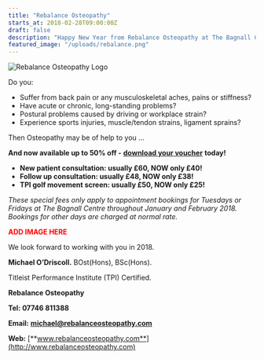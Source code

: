```yaml
---
title: "Rebalance Osteopathy"
starts_at: 2018-02-28T09:00:00Z
draft: false
description: "Happy New Year from Rebalance Osteopathy at The Bagnall Centre - Special New Year 2018 Offer!"
featured_image: "/uploads/rebalance.png"
---
```


![Rebalance Osteopathy Logo](/uploads/rebalance.png)

Do you:

- Suffer from back pain or any musculoskeletal aches, pains or stiffness?
- Have acute or chronic, long-standing problems?
- Postural problems caused by driving or workplace strain?
- Experience sports injuries, muscle/tendon strains, ligament sprains?

Then Osteopathy may be of help to you …

**And now available up to 50% off -** [**download your voucher**](/uploads/voucher.pdf) **today!**

- **New patient consultation: usually £60, NOW only £40!**
- **Follow up consultation: usually £48, NOW only £38!**
- **TPI golf movement screen: usually £50, NOW only £25!**

*These special fees only apply to appointment bookings for Tuesdays or Fridays at The Bagnall Centre throughout January and February 2018. Bookings for other days are charged at normal rate.*

<span style="color: red; font-weight: bold">ADD IMAGE HERE</span>

We look forward to working with you in 2018.

**Michael O’Driscoll.** BOst(Hons), BSc(Hons).

Titleist Performance Institute (TPI) Certified.

**Rebalance Osteopathy**

**Tel: 07746 811388**

**Email:** [**michael@rebalanceosteopathy.com**](mailto:michael@rebalanceosteopathy.com)

**Web:** [**www.rebalanceosteopathy.com**](http://www.rebalanceosteopathy.com)